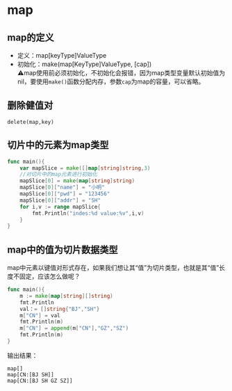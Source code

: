# map
## map的定义
- 定义：map[keyType]ValueType
- 初始化：make(map[KeyType]ValueType, [cap])  
⚠️map使用前必须初始化，不初始化会报错，因为map类型变量默认初始值为nil，要使用`make()`函数分配内存，参数`cap`为map的容量，可以省略。
## 删除健值对
`delete(map,key)`
## 切片中的元素为map类型
```go
func main(){
	var mapSlice = make([]map[string]string,3)
	//对切片中的map元素进行初始化
	mapSlice[0] = make(map[string]string)
	mapSlice[0]["name"] = "小明"
	mapSlice[0]["pwd"] = "123456"
	mapSlice[0]["addr"] = "SH"
	for i,v := range mapSlice{
		fmt.Println("indes:%d value:%v",i,v)
	}
}
```
## map中的值为切片数据类型
map中元素以键值对形式存在，如果我们想让其“值”为切片类型，也就是其“值”长度不固定，应该怎么做呢？
```go
func main(){
	m := make(map[string][]string)
	fmt.Println
	val：= []string{"BJ","SH"}
	m["CN"] = val
	fmt.Println(m)
	m["CN"] = append(m["CN"],"GZ","SZ")
	fmt.Println(m)
}
```
输出结果：
```
map[]
map[CN:[BJ SH]]
map[CN:[BJ SH GZ SZ]]
```